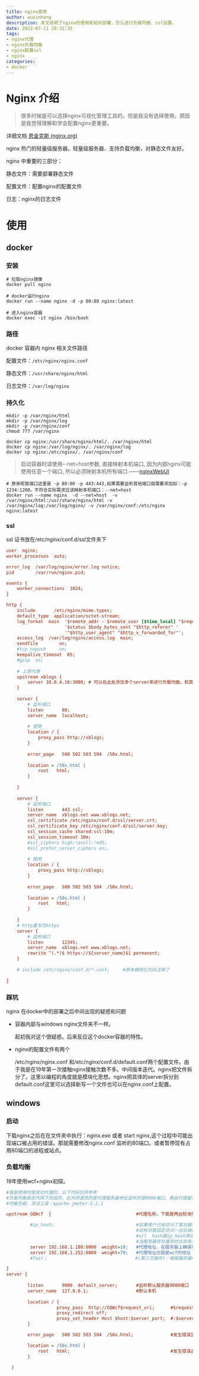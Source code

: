 ```yaml
---
title: nginx使用
author: wuxinheng
description: 本文说明了nginx的使用和如何部署，怎么进行负载均衡、ssl设置。
date: 2022-07-11 20:32:35
tags:
- nginx代理
- nginx负载均衡
- nginx配置ssl
- nginx
categories:
- docker
---
```


# Nginx 介绍

> 很多时候是可以选择nginx可视化管理工具的。但是我没有选择使用。原因是我觉得理解和学会配置nginx更重要。

详细文档 [恩金克斯 (nginx.org)](https://nginx.org/en/)

nginx 热门的轻量级服务器。轻量级服务器、支持负载均衡，对静态文件友好。

nginx 中重要的三部分：

静态文件：需要部署静态文件

配置文件：配置nginx的配置文件

日志：nginx的日志文件

# 使用

## docker

### 安装

```shell
# 拉取nginx镜像
docker pull nginx
```

```shell
# docker运行nginx
docker run --name nginx -d -p 80:80 nginx:latest
```

```shell
# 进入nginx容器
docker exec -it nginx /bin/bash	
```



### 路径

docker 容器内 nginx 相关文件路径

配置文件：`/etc/nginx/nginx.conf`

静态文件：`/usr/share/nginx/html`

日志文件：`/var/log/nginx`



### 持久化

```shell
mkdir -p /var/nginx/html
mkdir -p /var/nginx/log
mkdir -p /var/nginx/conf
chmod 777 /var/nginx
```

```shell
docker cp nginx:/usr/share/nginx/html/. /var/nginx/html
docker cp nginx:/var/log/nginx/. /var/nginx/log
docker cp nginx:/etc/nginx/. /var/nginx/conf
```

> 启动容器时请使用--net=host参数, 直接映射本机端口, 因为内部nginx可能使用任意一个端口, 所以必须映射本机所有端口.——[nginxWebUI](https://gitee.com/cym1102/nginxWebUI.git)

```shell
# 原来呢我端口这里是 -p 80:80 -p 443:443,如果需要监听其他端口就需要添加如：-p 1234:1200。不符合实际需求应该映射本机端口：--net=host
docker run --name nginx  -d --net=host  -v /var/nginx/html:/usr/share/nginx/html -v /var/nginx/log:/var/log/nginx/ -v /var/nginx/conf:/etc/nginx nginx:latest
```

### ssl

ssl 证书放在/etc/nginx/conf.d/ssl文件夹下

```ini
user  nginx;
worker_processes  auto;

error_log  /var/log/nginx/error.log notice;
pid        /var/run/nginx.pid;

events {
    worker_connections  1024;
}

http {
    include       /etc/nginx/mime.types;
    default_type  application/octet-stream;
    log_format  main  '$remote_addr - $remote_user [$time_local] "$request" '
                      '$status $body_bytes_sent "$http_referer" '
                      '"$http_user_agent" "$http_x_forwarded_for"';
    access_log  /var/log/nginx/access.log  main;
    sendfile        on;
    #tcp_nopush     on;
    keepalive_timeout  65;
    #gzip  on;
    
	# 上游代理
	upstream xblogs {					
		server 10.0.4.16:3000; # 可以在此处添加多个server来进行负载均衡。和其他配置
	}
	
	server {
        # 监听端口
        listen       80;
        server_name  localhost;
        
        # 使用
        location / {
            proxy_pass http://xblogs;
        }
        
        error_page   500 502 503 504  /50x.html;
        
        location = /50x.html {
            root   html;
        }
        
    }
	
	server {
        # 监听端口
        listen       443 ssl;
        server_name  xblogs.net www.xblogs.net;
        ssl_certificate /etc/nginx/conf.d/ssl/server.crt;
        ssl_certificate_key /etc/nginx/conf.d/ssl/server.key; 
        ssl_session_cache shared:ssl:10m;
        ssl_session_timeout 10m; 
        #ssl_ciphers high:!anull:!md5;
        #ssl_prefer_server_ciphers on;、
        
        # 使用
        location / {
            proxy_pass http://xblogs;
        }
        
        error_page   500 502 503 504  /50x.html;
        
        location = /50x.html {
            root   html;
        }
        
    }
    # http重写为https
    server {
        # 监听端口
		listen       12345;
        server_name  xblogs.net www.xblogs.net;
        rewrite ^(.*)$ https://${server_name}$1 permanent;
    }
    
    # include /etc/nginx/conf.d/*.conf; 	#原本模块化代码注释了
    
}
```



### 踩坑

nginx 在docker中的部署之后中间出现的疑惑和问题

- 容器内部与windows nginx文件夹不一样。

  起初我对这个很疑惑。后来反应这个docker容器的特性。

- nginx的配置文件有两个

  /etc/nginx/nginx.conf 和/etc/nginx/conf.d/default.conf两个配置文件。由于我是在19年第一次接触nginx接触次数不多。中间版本迭代。nginx把文件拆分了。这里以编程的角度就是模块化思想。nginx把具体的server拆分到default.conf这里可以选择新写一个文件也可以在nginx.conf上配置。

## windows

### 启动

下载nginx之后在在文件夹中执行：nginx.exe 或者 start nginx,这个过程中可能出现端口被占用的错误。那就需要修改nginx.conf 监听的80端口。或者暂停现有占用80端口的进程或站点。

### 负载均衡

19年使用wcf+nginx初探。

```ini
#我是使用时是成功代理的，以下代码仅供参考
#负载均衡是在内网下完成的，在外网请求的是代理服务器地址监听的是9000端口，再由代理服务器向后端服务器发送请求
#均衡负载，测试工具：apache-jmeter-5.2.1 

upstream GQWcf  {                                #代理名称，下面是两台轮询地址如果与一台服务器宕机另外一台还可以提供服务

         #ip_hash;                               #如果用户已经访问了某台服务器，当用户再次访问时将该请求通过哈希算法自动定位到该台服务器
                                                 #这样访客固定访问一台后端服务器可以解决session问题避免会话丢失但是可能会造成分配不均。
                                                 #url  hash跟ip_hash类似根据url的hash值进行分配，将URL分配到同一个否端服务器，
                                                 #当服务器存在缓存时比较有效
         server 192.168.1.180:8000  weight=10;   #代理地址，在服务器上确保端口开放   weight:权重与访问率成正比，权重越大访问率越大
         server 192.168.1.252:8000  weight=70;   #代理地址也就是wcf的地址  
         #fair；                                 #(第三方插件)：根据服务器响应时间进行分配，响应快的优先分配

} 
server {
 
        listen       9000  default_server;       #监听默认服务器9000端口
        server_name  127.0.0.1;                  #默认本机
 
        location / {
                   proxy_pass  http://GQWcf$request_uri;      #$request_uri有没有不影响，GQWcf：代理名称
                   proxy_redirect off;
                   proxy_set_header Host $host:$server_port;  #:$server_port非常重要不然会出代理成功后无法再转向真实ip的下一级
        }

        error_page   500 502 503 504  /50x.html;              #发生错误显示预定义的URL,"/50x.html"指下面的地址

        location = /50x.html {
            root   html;                                      #发生错误返回的地址
        }
 
  }
```

